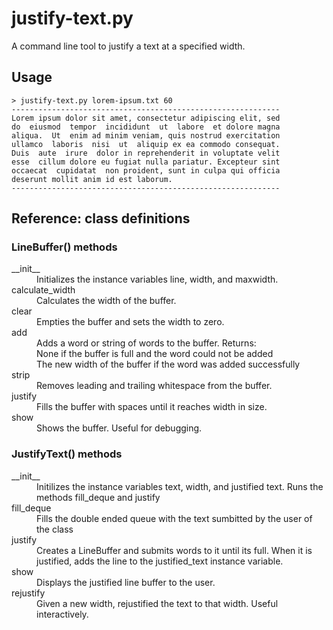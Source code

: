 # justify-text.py
A command line tool to justify a text at a specified width.

## Usage
```
> justify-text.py lorem-ipsum.txt 60
------------------------------------------------------------
Lorem ipsum dolor sit amet, consectetur adipiscing elit, sed
do  eiusmod  tempor  incididunt  ut  labore  et dolore magna
aliqua.  Ut  enim ad minim veniam, quis nostrud exercitation
ullamco  laboris  nisi  ut  aliquip ex ea commodo consequat.
Duis  aute  irure  dolor in reprehenderit in voluptate velit
esse  cillum dolore eu fugiat nulla pariatur. Excepteur sint
occaecat  cupidatat  non proident, sunt in culpa qui officia
deserunt mollit anim id est laborum.
------------------------------------------------------------
```
## Reference: class definitions

### LineBuffer() methods
<dl>
  <dt>__init__</dt>
  <dd>Initializes the instance variables line, width, and maxwidth.</dd>
  <dt>calculate_width</dt>
  <dd>Calculates the width of the buffer.</dd>
  <dt>clear</dt>
  <dd>Empties the buffer and sets the width to zero. </dd>
  <dt>add</dt>
  <dd>Adds a word or string of words to the buffer. Returns:</dd>
  <dd> None if the buffer is full and the word could not be added
  <dd> The new width of the buffer if the word was added successfully
  <dt>strip </dt>
  <dd>Removes leading and trailing whitespace from the buffer.</dd>
  <dt>justify</dt>
  <dd>Fills the buffer with spaces until it reaches width in size.</dd>
  <dt>show</dt>
  <dd>Shows the buffer. Useful for debugging.</dd>
</dl>

### JustifyText() methods
<dl>
  <dt>__init__</dt>
  <dd>Initilizes the instance variables text, width, and justified text. Runs the methods fill_deque and justify</dd>

  <dt>fill_deque</dt>
  <dd>Fills the double ended queue with the text sumbitted by the user of the class</dd>
  <dt>justify</dt>
  <dd>Creates a LineBuffer and submits words to it until its full. When it is justified, adds the line to the justified_text instance variable.</dd>
  <dt>show</dt>
  <dd>Displays the justified line buffer to the user.</dd>
  <dt>rejustify</dt>
  <dd>Given a new width, rejustified the text to that width. Useful interactively.</dd>
</dl>

